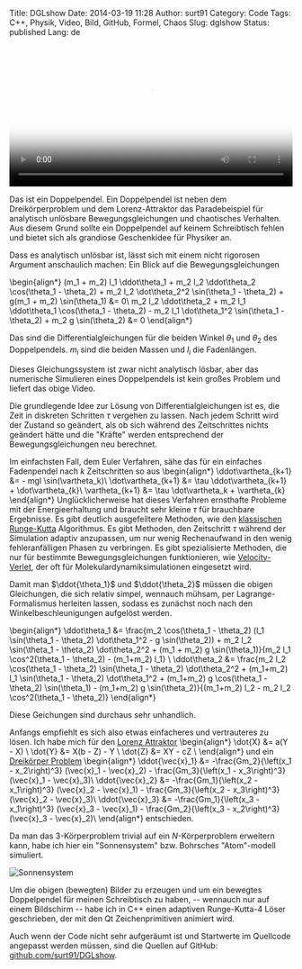 Title: DGLshow
Date: 2014-03-19 11:28
Author: surt91
Category: Code
Tags: C++, Physik, Video, Bild, GitHub, Formel, Chaos
Slug: dglshow
Status: published
Lang: de

<video controls width="100%" poster="{filename}/img/doublePendulum.png">
<source src="{filename}/vid/doppelpendel.mp4" type="video/mp4"></source>
![Doppelpendel]({filename}/img/doublePendulum.png)
</video>

Das ist ein Doppelpendel. Ein Doppelpendel ist neben dem Dreikörperproblem und
dem Lorenz-Attraktor das Paradebeispiel für analytisch unlösbare Bewegungsgleichungen 
und chaotisches Verhalten. Aus diesem Grund sollte ein Doppelpendel auf keinem 
Schreibtisch fehlen und bietet sich als grandiose Geschenkidee für Physiker an.

Dass es analytisch unlösbar ist, lässt sich mit einem nicht rigorosen Argument
anschaulich machen: Ein Blick auf die Bewegungsgleichungen

\begin{align*}
    (m_1 + m_2) l_1 \ddot\theta_1 + m_2 l_2 \ddot\theta_2 \cos(\theta_1 - \theta_2) + m_2 l_2 \dot\theta_2^2 \sin(\theta_1 - \theta_2) + g(m_1 + m_2) \sin(\theta_1) &= 0\\
    m_2 l_2 \ddot\theta_2 + m_2 l_1 \ddot\theta_1 \cos(\theta_1 - \theta_2) - m_2 l_1 \dot\theta_1^2 \sin(\theta_1 - \theta_2) + m_2 g \sin(\theta_2) &= 0
\end{align*}

Das sind die Differentialgleichungen für die beiden Winkel $\theta_1$ und $\theta_2$
des Doppelpendels. $m_i$ sind die beiden Massen und $l_i$ die Fadenlängen.

Dieses Gleichungssystem ist zwar nicht analytisch lösbar, aber das numerische
Simulieren eines Doppelpendels ist kein großes Problem und liefert das obige
Video.

Die grundlegende Idee zur Lösung von Differentialgleichungen ist es, die Zeit
in diskreten Schritten $\tau$ vergehen zu lassen. Nach jedem Schritt wird der
Zustand so geändert, als ob sich während des Zeitschrittes nichts geändert
hätte und die "Kräfte" werden entsprechend der Bewegungsgleichungen neu berechnet.

Im einfachsten Fall, dem Euler Verfahren, sähe das für ein einfaches 
Fadenpendel nach $k$ Zeitschritten so aus
\begin{align*}
    \ddot\vartheta_{k+1} &= - mgl \sin(\vartheta_k)\\
    \dot\vartheta_{k+1} &= \tau \ddot\vartheta_{k+1} + \dot\vartheta_{k}\\
    \vartheta_{k+1} &= \tau \dot\vartheta_k + \vartheta_{k}
\end{align*}
Unglücklicherweise hat dieses Verfahren ernsthafte Probleme mit der Energieerhaltung
und braucht sehr kleine $\tau$ für brauchbare Ergebnisse.
Es gibt deutlich ausgefeiltere Methoden, wie den [klassischen Runge-Kutta](https://en.wikipedia.org/wiki/Runge%E2%80%93Kutta_methods#The_Runge.E2.80.93Kutta_method)
Algorithmus. Es gibt Methoden, den Zeitschritt $\tau$ während der Simulation
adaptiv anzupassen, um nur wenig Rechenaufwand in den wenig fehleranfälligen
Phasen zu verbringen. Es gibt spezialisierte Methoden, die nur für bestimmte Bewegungsgleichungen
funktionieren, wie [Velocity-Verlet](https://en.wikipedia.org/wiki/Verlet_integration),
der oft für Molekulardynamiksimulationen eingesetzt wird.

Damit man $\ddot{\theta_1}$ und $\ddot{\theta_2}$ müssen die obigen Gleichungen,
die sich relativ simpel, wennauch mühsam, per Lagrange-Formalismus herleiten 
lassen, sodass es zunächst noch nach den Winkelbeschleunigungen aufgelöst werden.

\begin{align*}
    \ddot\theta_1 &= \frac{m_2 \cos(\theta_1 - \theta_2) (l_1 \sin(\theta_1 - \theta_2) \dot\theta_1^2 - g \sin(\theta_2)) + m_2 l_2 \sin(\theta_1 - \theta_2) \dot\theta_2^2 + (m_1 + m_2) g \sin(\theta_1)}{m_2 l_1 \cos^2(\theta_1 - \theta_2) - (m_1+m_2) l_1} \\
    \ddot\theta_2 &= \frac{m_2 l_2 \cos(\theta_1 - \theta_2) \sin(\theta_1 - \theta_2) \dot\theta_2^2 + (m_1+m_2) l_1 \sin(\theta_1 - \theta_2) \dot\theta_1^2 + (m_1+m_2) g \cos(\theta_1 - \theta_2) \sin(\theta_1) - (m_1+m_2) g \sin(\theta_2)}{(m_1+m_2) l_2 - m_2 l_2 \cos^2(\theta_1 - \theta_2)}
\end{align*}

Diese Geichungen sind durchaus sehr unhandlich.

Anfangs empfiehlt es sich also etwas einfacheres und vertrauteres zu lösen.
Ich habe mich für den [Lorenz Attraktor]({filename}/schmetterlingseffekt.md)
\begin{align*}
    \dot{X} &= a(Y - X) \\
    \dot{Y} &= X(b - Z) - Y \\
    \dot{Z} &= XY - cZ \\
\end{align*}
und ein [Dreikörper Problem]({filename}/dreikorperproblem.md)
\begin{align*}
    \ddot{\vec{x}_1} &= -\frac{Gm_2}{\left(x_1 - x_2\right)^3} (\vec{x}_1 - \vec{x}_2) - \frac{Gm_3}{\left(x_1 - x_3\right)^3} (\vec{x}_1 - \vec{x}_3)\\
    \ddot{\vec{x}_2} &= -\frac{Gm_1}{\left(x_2 - x_1\right)^3} (\vec{x}_2 - \vec{x}_1) - \frac{Gm_3}{\left(x_2 - x_3\right)^3} (\vec{x}_2 - \vec{x}_3)\\
    \ddot{\vec{x}_3} &= -\frac{Gm_1}{\left(x_3 - x_1\right)^3} (\vec{x}_3 - \vec{x}_1) - \frac{Gm_2}{\left(x_3 - x_2\right)^3} (\vec{x}_3 - \vec{x}_2)\\
\end{align*}
entschieden.

Da man das 3-Körperproblem trivial auf ein $N$-Körperproblem erweitern kann,
habe ich hier ein "Sonnensystem" bzw. Bohrsches "Atom"-modell simuliert.

![Sonnensystem]({filename}/img/planets.png)

Um die obigen (bewegten) Bilder zu erzeugen und um ein bewegtes Doppelpendel
für meinen Schreibtisch zu haben, -- wennauch nur auf einem Bildschirm -- habe
ich in C++ einen adaptiven Runge-Kutta-4 Löser geschrieben, der mit den Qt
Zeichenprimitiven animiert wird.

Auch wenn der Code nicht sehr aufgeräumt ist und Startwerte im Quellcode
angepasst werden müssen, sind die Quellen auf GitHub:
[github.com/surt91/DGLshow](https://github.com/surt91/DGLshow).


